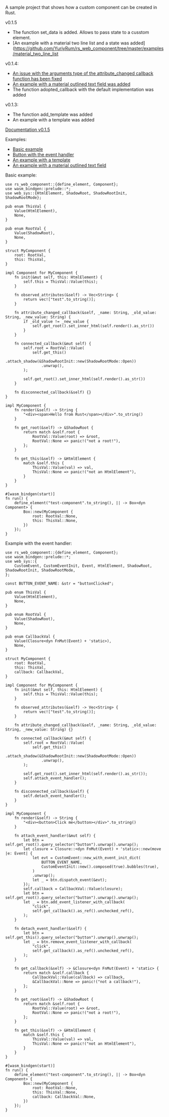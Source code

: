 A sample project that shows how a custom component can be created in Rust.

v0.1.5
- The function set_data is added. Allows to pass state to a cusstom element.
- [An example with a material two line list and a state was added](https://github.com/YuriyRum/rs_web_component/tree/master/examples/material_two_line_list

v0.1.4:
- [An issue with the arguments type of the attribute_changed callback function has been fixed](https://github.com/YuriyRum/rs_web_component/issues/1)
- [An example with a material outlined text field was added](https://github.com/YuriyRum/rs_web_component/tree/master/examples/material_input)
- The function adopted_callback with the default implementation was added

v0.1.3:
- The function add_template was added
- An example with a template was added

[Documentation v0.1.5](https://docs.rs/rs_web_component/0.1.5/rs_web_component)

Examples:
- [Basic example](https://github.com/YuriyRum/rs_web_component/tree/master/examples/simple_web_component)
- [Button with the event handler](https://github.com/YuriyRum/rs_web_component/tree/master/examples/button_with_event_handler)
- [An example with a template](https://github.com/YuriyRum/rs_web_component/tree/master/examples/simple_template)
- [An example with a material outlined text field](https://github.com/YuriyRum/rs_web_component/tree/master/examples/material_input)

Basic example:
```
use rs_web_component::{define_element, Component};
use wasm_bindgen::prelude::*;
use web_sys::{HtmlElement, ShadowRoot, ShadowRootInit, ShadowRootMode};

pub enum ThisVal {
    Value(HtmlElement),
    None,
}

pub enum RootVal {
    Value(ShadowRoot),
    None,
}

struct MyComponent {
    root: RootVal,
    this: ThisVal,
}

impl Component for MyComponent {
    fn init(&mut self, this: HtmlElement) {
        self.this = ThisVal::Value(this);
    }

    fn observed_attributes(&self) -> Vec<String> {
        return vec!["test".to_string()];
    }

    fn attribute_changed_callback(&self, _name: String, _old_value: String, _new_value: String) {
        if _old_value != _new_value {
            self.get_root().set_inner_html(self.render().as_str())
        }
    }

    fn connected_callback(&mut self) {
        self.root = RootVal::Value(
            self.get_this()
                .attach_shadow(&ShadowRootInit::new(ShadowRootMode::Open))
                .unwrap(),
        );

        self.get_root().set_inner_html(self.render().as_str())
    }

    fn disconnected_callback(&self) {}
}

impl MyComponent {
    fn render(&self) -> String {
        "<div><span>Hello from Rust</span></div>".to_string()
    }

    fn get_root(&self) -> &ShadowRoot {
        return match &self.root {
            RootVal::Value(root) => &root,
            RootVal::None => panic!("not a root!"),
        };
    }

    fn get_this(&self) -> &HtmlElement {
        match &self.this {
            ThisVal::Value(val) => val,
            ThisVal::None => panic!("not an HtmlElement"),
        }
    }
}

#[wasm_bindgen(start)]
fn run() {
    define_element("test-component".to_string(), || -> Box<dyn Component> {
        Box::new(MyComponent {
            root: RootVal::None,
            this: ThisVal::None,
        })
    });
}
```

Example with the event handler:

```
use rs_web_component::{define_element, Component};
use wasm_bindgen::prelude::*;
use web_sys::{
    CustomEvent, CustomEventInit, Event, HtmlElement, ShadowRoot, ShadowRootInit, ShadowRootMode,
};

const BUTTON_EVENT_NAME: &str = "buttonClicked";

pub enum ThisVal {
    Value(HtmlElement),
    None,
}

pub enum RootVal {
    Value(ShadowRoot),
    None,
}

pub enum CallbackVal {
    Value(Closure<dyn FnMut(Event) + 'static>),
    None,
}

struct MyComponent {
    root: RootVal,
    this: ThisVal,
    callback: CallbackVal,
}

impl Component for MyComponent {
    fn init(&mut self, this: HtmlElement) {
        self.this = ThisVal::Value(this);
    }

    fn observed_attributes(&self) -> Vec<String> {
        return vec!["test".to_string()];
    }

    fn attribute_changed_callback(&self, _name: String, _old_value: String, _new_value: String) {}

    fn connected_callback(&mut self) {
        self.root = RootVal::Value(
            self.get_this()
                .attach_shadow(&ShadowRootInit::new(ShadowRootMode::Open))
                .unwrap(),
        );

        self.get_root().set_inner_html(self.render().as_str());
        self.attach_event_handler();
    }

    fn disconnected_callback(&self) {
        self.detach_event_handler();
    }
}

impl MyComponent {
    fn render(&self) -> String {
        "<div><button>Click me</button></div>".to_string()
    }

    fn attach_event_handler(&mut self) {
        let btn = self.get_root().query_selector("button").unwrap().unwrap();
        let closure = Closure::<dyn FnMut(Event) + 'static>::new(move |e: Event| {
            let evt = CustomEvent::new_with_event_init_dict(
                BUTTON_EVENT_NAME,
                CustomEventInit::new().composed(true).bubbles(true),
            )
            .unwrap();
            let _ = btn.dispatch_event(&evt);
        });
        self.callback = CallbackVal::Value(closure);
        let btn = self.get_root().query_selector("button").unwrap().unwrap();
        let _ = btn.add_event_listener_with_callback(
            "click",
            self.get_callback().as_ref().unchecked_ref(),
        );
    }

    fn detach_event_handler(&self) {
        let btn = self.get_this().query_selector("button").unwrap().unwrap();
        let _ = btn.remove_event_listener_with_callback(
            "click",
            self.get_callback().as_ref().unchecked_ref(),
        );
    }

    fn get_callback(&self) -> &Closure<dyn FnMut(Event) + 'static> {
        return match &self.callback {
            CallbackVal::Value(callback) => callback,
            &CallbackVal::None => panic!("not a callback!"),
        };
    }

    fn get_root(&self) -> &ShadowRoot {
        return match &self.root {
            RootVal::Value(root) => &root,
            RootVal::None => panic!("not a root!"),
        };
    }

    fn get_this(&self) -> &HtmlElement {
        match &self.this {
            ThisVal::Value(val) => val,
            ThisVal::None => panic!("not an HtmlElement"),
        }
    }
}

#[wasm_bindgen(start)]
fn run() {
    define_element("test-component".to_string(), || -> Box<dyn Component> {
        Box::new(MyComponent {
            root: RootVal::None,
            this: ThisVal::None,
            callback: CallbackVal::None,
        })
    });
}
```